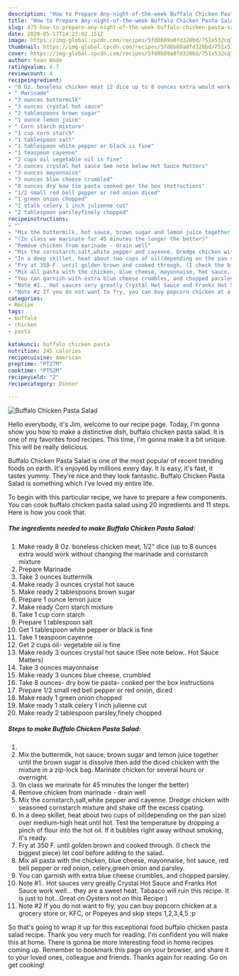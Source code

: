 ```yaml
---
description: "How to Prepare Any-night-of-the-week Buffalo Chicken Pasta Salad"
title: "How to Prepare Any-night-of-the-week Buffalo Chicken Pasta Salad"
slug: 475-how-to-prepare-any-night-of-the-week-buffalo-chicken-pasta-salad
date: 2020-05-17T14:23:02.151Z
image: https://img-global.cpcdn.com/recipes/5fd8b89a0fd320bd/751x532cq70/buffalo-chicken-pasta-salad-recipe-main-photo.jpg
thumbnail: https://img-global.cpcdn.com/recipes/5fd8b89a0fd320bd/751x532cq70/buffalo-chicken-pasta-salad-recipe-main-photo.jpg
cover: https://img-global.cpcdn.com/recipes/5fd8b89a0fd320bd/751x532cq70/buffalo-chicken-pasta-salad-recipe-main-photo.jpg
author: Sean Wade
ratingvalue: 4.7
reviewcount: 4
recipeingredient:
- "8 Oz. boneless chicken meat 12 dice up to 8 ounces extra would work without changing the marinade and cornstarch mixture"
- " Marinade"
- "3 ounces buttermilk"
- "3 ounces crystal hot sauce"
- "2 tablespoons brown sugar"
- "1 ounce lemon juice"
- " Corn starch mixture"
- "1 cup corn starch"
- "1 tablespoon salt"
- "1 tablespoon white pepper or black is fine"
- "1 teaspoon cayenne"
- "2 cups oil vegetable oil is fine"
- "3 ounces crystal hot sauce See note below Hot Sauce Matters"
- "3 ounces mayonnaise"
- "3 ounces blue cheese crumbled"
- "8 ounces dry bow tie pasta cooked per the box instructions"
- "1/2 small red bell pepper or red onion diced"
- "1 green onion chopped"
- "1 stalk celery 1 inch julienne cut"
- "2 tablespoon parsleyfinely chopped"
recipeinstructions:
- ""
- "Mix the buttermilk, hot sauce, brown sugar and lemon juice together until the brown sugar is dissolve then add the diced chicken with the mixture in a zip-lock bag. Marinate chicken for several hours or overnight."
- "(In class we marinate for 45 minutes the longer the better)"
- "Remove chicken from marinade - drain well"
- "Mix the cornstarch,salt,white pepper and cayenne. Dredge chicken with seasoned cornstarch mixture and shake off the excess coating."
- "In a deep skillet, heat about two cups of oil(depending on the pan size) over medium-high heat until hot. Test the temperature by dropping a pinch of flour into the hot oil. If it bubbles right away without smoking, it&#39;s ready."
- "Fry at 350 F. until golden brown and cooked through. (I check the biggest piece) let cool before adding to the salad."
- "Mix all pasta with the chicken, blue cheese, mayonnaise, hot sauce, red bell pepper or red onion, celery,green onion and parsley."
- "You can garnish with extra blue cheese crumbles, and chopped parsley."
- "Note #1.. Hot sauces very greatly Crystal Hot Sauce and Franks Hot Sauce work well... they are a sweet heat. Tabasco will ruin this recipe. It is just to hot...Great on Oysters not on this Recipe:)"
- "Note #2 If you do not want to fry, you can buy popcorn chicken at a grocery store or, KFC, or Popeyes and skip steps 1,2,3,4,5 :p"
categories:
- Recipe
tags:
- buffalo
- chicken
- pasta

katakunci: buffalo chicken pasta 
nutrition: 245 calories
recipecuisine: American
preptime: "PT27M"
cooktime: "PT52M"
recipeyield: "2"
recipecategory: Dinner

---
```



![Buffalo Chicken Pasta Salad](https://img-global.cpcdn.com/recipes/5fd8b89a0fd320bd/751x532cq70/buffalo-chicken-pasta-salad-recipe-main-photo.jpg)

Hello everybody, it's Jim, welcome to our recipe page. Today, I'm gonna show you how to make a distinctive dish, buffalo chicken pasta salad. It is one of my favorites food recipes. This time, I'm gonna make it a bit unique. This will be really delicious.



Buffalo Chicken Pasta Salad is one of the most popular of recent trending foods on earth. It's enjoyed by millions every day. It is easy, it's fast, it tastes yummy. They're nice and they look fantastic. Buffalo Chicken Pasta Salad is something which I've loved my entire life.


To begin with this particular recipe, we have to prepare a few components. You can cook buffalo chicken pasta salad using 20 ingredients and 11 steps. Here is how you cook that.

<!--inarticleads1-->

##### The ingredients needed to make Buffalo Chicken Pasta Salad:

1. Make ready 8 Oz. boneless chicken meat, 1/2&#34; dice (up to 8 ounces extra would work without changing the marinade and cornstarch mixture
1. Prepare  Marinade
1. Take 3 ounces buttermilk
1. Make ready 3 ounces crystal hot sauce
1. Make ready 2 tablespoons brown sugar
1. Prepare 1 ounce lemon juice
1. Make ready  Corn starch mixture
1. Take 1 cup corn starch
1. Prepare 1 tablespoon salt
1. Get 1 tablespoon white pepper or black is fine
1. Take 1 teaspoon cayenne
1. Get 2 cups oil- vegetable oil is fine
1. Make ready 3 ounces crystal hot sauce (See note below.. Hot Sauce Matters)
1. Take 3 ounces mayonnaise
1. Make ready 3 ounces blue cheese, crumbled
1. Take 8 ounces- dry bow tie pasta- cooked per the box instructions
1. Prepare 1/2 small red bell pepper or red onion, diced
1. Make ready 1 green onion chopped
1. Make ready 1 stalk celery 1 inch julienne cut
1. Make ready 2 tablespoon parsley,finely chopped




<!--inarticleads2-->

##### Steps to make Buffalo Chicken Pasta Salad:

1. 
1. Mix the buttermilk, hot sauce, brown sugar and lemon juice together until the brown sugar is dissolve then add the diced chicken with the mixture in a zip-lock bag. Marinate chicken for several hours or overnight.
1. (In class we marinate for 45 minutes the longer the better)
1. Remove chicken from marinade - drain well
1. Mix the cornstarch,salt,white pepper and cayenne. Dredge chicken with seasoned cornstarch mixture and shake off the excess coating.
1. In a deep skillet, heat about two cups of oil(depending on the pan size) over medium-high heat until hot. Test the temperature by dropping a pinch of flour into the hot oil. If it bubbles right away without smoking, it&#39;s ready.
1. Fry at 350 F. until golden brown and cooked through. (I check the biggest piece) let cool before adding to the salad.
1. Mix all pasta with the chicken, blue cheese, mayonnaise, hot sauce, red bell pepper or red onion, celery,green onion and parsley.
1. You can garnish with extra blue cheese crumbles, and chopped parsley.
1. Note #1.. Hot sauces very greatly Crystal Hot Sauce and Franks Hot Sauce work well... they are a sweet heat. Tabasco will ruin this recipe. It is just to hot...Great on Oysters not on this Recipe:)
1. Note #2 If you do not want to fry, you can buy popcorn chicken at a grocery store or, KFC, or Popeyes and skip steps 1,2,3,4,5 :p




So that's going to wrap it up for this exceptional food buffalo chicken pasta salad recipe. Thank you very much for reading. I'm confident you will make this at home. There is gonna be more interesting food in home recipes coming up. Remember to bookmark this page on your browser, and share it to your loved ones, colleague and friends. Thanks again for reading. Go on get cooking!
